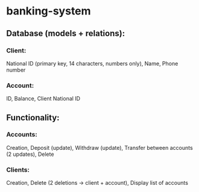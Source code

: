 # banking-system

## Database (models + relations):

### Client:

National ID (primary key, 14 characters, numbers only),
Name,
Phone number

### Account:

ID,
Balance,
Client National ID

## Functionality:

### Accounts:

Creation,
Deposit (update),
Withdraw (update),
Transfer between accounts (2 updates),
Delete

### Clients:

Creation,
Delete (2 deletions -> client + account),
Display list of accounts
